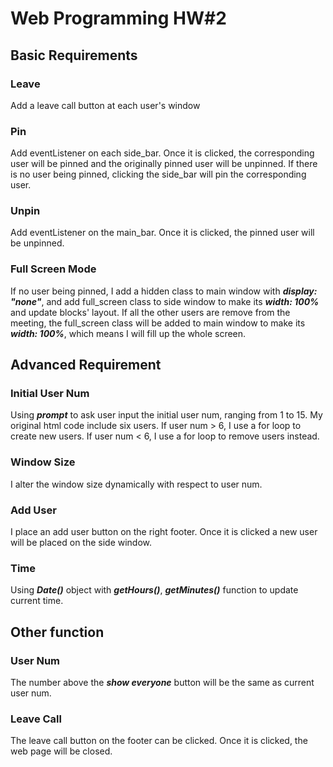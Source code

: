 # Web Programming HW#2
## Basic Requirements
### Leave
Add a leave call button at each user's window
### Pin
Add eventListener on each side_bar. Once it is clicked, the corresponding user will be pinned and the originally pinned user will be unpinned. If there is no user being pinned, clicking the side_bar will pin the corresponding user.
### Unpin
Add eventListener on the main_bar. Once it is clicked, the pinned user will be unpinned.
### Full Screen Mode
If no user being pinned, I add a hidden class to main window with ***display: "none"***, and add full_screen class to side window to make its ***width: 100%*** and update blocks' layout.
If all the other users are remove from the meeting, the full_screen class will be added to main window to make its ***width: 100%***, which means I will fill up the whole screen.
## Advanced Requirement
### Initial User Num
Using ***prompt*** to ask user input the initial user num, ranging from 1 to 15. My original html code include six users. If user num > 6, I use a for loop to create new users. If user num < 6, I use a for loop to remove users instead.
### Window Size
I alter the window size dynamically with respect to user num.
### Add User
I place an add user button on the right footer. Once it is clicked a new user will be placed on the side window.
### Time
Using ***Date()*** object with ***getHours()***, ***getMinutes()*** function to update current time.
## Other function
### User Num
The number above the ***show everyone*** button will be the same as current user num.
### Leave Call
The leave call button on the footer can be clicked. Once it is clicked, the web page will be closed.
